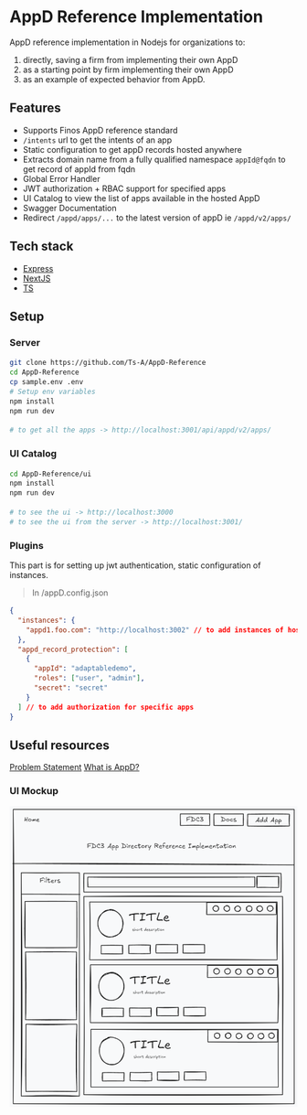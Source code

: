 # AppD Reference Implementation

AppD reference implementation in Nodejs for organizations to:

1. directly, saving a firm from implementing their own AppD
2. as a starting point by firm implementing their own AppD
3. as an example of expected behavior from AppD.

## Features

- Supports Finos AppD reference standard
- `/intents` url to get the intents of an app
- Static configuration to get appD records hosted anywhere
- Extracts domain name from a fully qualified namespace `appId@fqdn` to get record of appId from fqdn
- Global Error Handler
- JWT authorization + RBAC support for specified apps
- UI Catalog to view the list of apps available in the hosted AppD
- Swagger Documentation
- Redirect `/appd/apps/...` to the latest version of appD ie `/appd/v2/apps/`

## Tech stack

- [Express](https://expressjs.com/)
- [NextJS](https://www.nextjs.org)
- [TS](https://www.typescriptlang.org/)

## Setup

### Server

```bash
git clone https://github.com/Ts-A/AppD-Reference
cd AppD-Reference
cp sample.env .env
# Setup env variables
npm install
npm run dev

# to get all the apps -> http://localhost:3001/api/appd/v2/apps/
```

### UI Catalog

```bash
cd AppD-Reference/ui
npm install
npm run dev

# to see the ui -> http://localhost:3000
# to see the ui from the server -> http://localhost:3001/
```

### Plugins

This part is for setting up jwt authentication, static configuration of instances.

> In /appD.config.json

```json
{
  "instances": {
    "appd1.foo.com": "http://localhost:3002" // to add instances of hosted appDs
  },
  "appd_record_protection": [
    {
      "appId": "adaptabledemo",
      "roles": ["user", "admin"],
      "secret": "secret"
    }
  ] // to add authorization for specific apps
}
```

## Useful resources

[Problem Statement](https://github.com/finos/community/discussions/331)
[What is AppD?](https://fdc3.finos.org/docs/app-directory/overview)

### UI Mockup

![UI Mockup](image.png)
